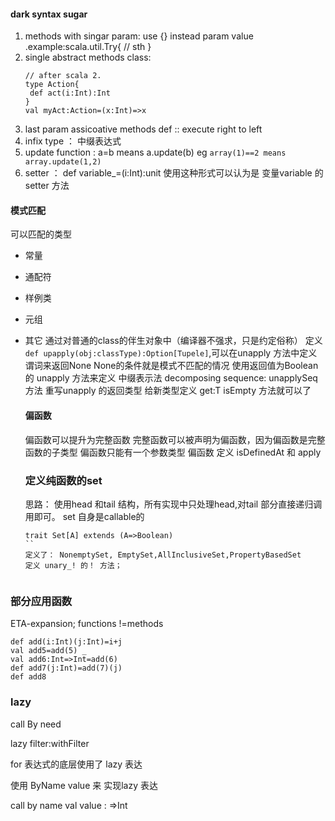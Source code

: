 #### dark syntax sugar
1. methods with singar param: use {} instead param value .example:scala.util.Try{ // sth }
2. single abstract  methods class:
   ```
   // after scala 2.
   type Action{
    def act(i:Int):Int
   }
   val myAct:Action=(x:Int)=>x
   ```
3. last param assicoative methods  def ::  execute right to left
4. infix type ： 中缀表达式
5. update function  : a=b  means a.update(b) eg `array(1)==2 means  array.update(1,2)`
6. setter  ：  def variable_=(i:Int):unit  使用这种形式可以认为是 变量variable 的setter 方法
####  模式匹配
可以匹配的类型
- 常量
- 通配符
- 样例类
- 元组
- 其它
  通过对普通的class的伴生对象中（编译器不强求，只是约定俗称） 定义 `def upapply(obj:classType):Option[Tupele]`,可以在unapply 方法中定义谓词来返回None None的条件就是模式不匹配的情况
  使用返回值为Boolean 的 unapply 方法来定义
  中缀表示法
  decomposing sequence: unapplySeq 方法
  重写unapply 的返回类型 给新类型定义 get:T isEmpty 方法就可以了


  #### 偏函数
  偏函数可以提升为完整函数
  完整函数可以被声明为偏函数，因为偏函数是完整函数的子类型
  偏函数只能有一个参数类型
  偏函数 定义 isDefinedAt  和 apply 


  ### 定义纯函数的set
  思路： 使用head 和tail 结构，所有实现中只处理head,对tail 部分直接递归调用即可。
  set 自身是callable的
  ```
  trait Set[A] extends (A=>Boolean)
  ``
  定义了： NonemptySet, EmptySet,AllInclusiveSet,PropertyBasedSet
  定义 unary_! 的！ 方法；


### 部分应用函数

  ETA-expansion; functions !=methods
```
def add(i:Int)(j:Int)=i+j
val add5=add(5) _
val add6:Int=>Int=add(6)
def add7(j:Int)=add(7)(j)
def add8
```

### lazy 

call By need

lazy filter:withFilter

for 表达式的底层使用了 lazy 表达

使用 ByName value 来 实现lazy 表达

call by name   val value : =>Int